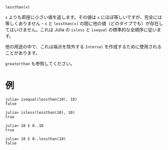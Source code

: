 ```
lessthan(x)
```

`x` よりも即座に小さい値を返します。その値は `x` にほぼ等しいですが、完全には等しくありません - `x` と `lessthan(x)` の間に他の値（どのタイプでも）が存在してはいけません。これは Julia の `isless` と `isequal` の標準的な全順序に従います。

他の用途の中で、これは端点を除外する `Interval` を作成するために使用されることがあります。

`greaterthan` も参照してください。

# 例

```julua
julia> isequal(lessthan(10), 10)
false

julia> isless(lessthan(10), 10)
true

julia> 10 ∈ 0..10
true

julia> 10 ∈ 0..lessthan(10)
false
```
